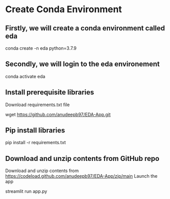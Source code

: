 # Create Conda Environment


## Firstly, we will create a conda environment called eda

conda create -n eda python=3.7.9

## Secondly, we will login to the eda environement

conda activate eda

## Install prerequisite libraries

Download requirements.txt file

wget https://github.com/anudeepb97/EDA-App.git

## Pip install libraries

pip install -r requirements.txt

## Download and unzip contents from GitHub repo

Download and unzip contents from https://codeload.github.com/anudeepb97/EDA-App/zip/main
Launch the app

streamlit run app.py
